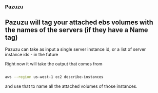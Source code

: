 ### Pazuzu
## Pazuzu will tag your attached ebs volumes with the names of the servers (if they have a Name tag)

Pazuzu can take as input a single server instance id, or a list of server instance ids - in the future

Right now it will take the output that comes from 
```sh

aws --region us-west-1 ec2 describe-instances
```

and use that to name all the attached volumes of those instances.